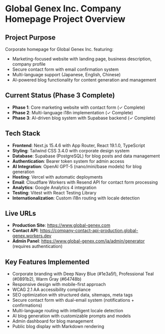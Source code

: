 # Global Genex Inc. Company Homepage Project Overview

## Project Purpose
Corporate homepage for Global Genex Inc. featuring:
- Marketing-focused website with landing page, business description, company profile
- Secure contact form with email confirmation system  
- Multi-language support (Japanese, English, Chinese)
- AI-powered blog functionality for content generation and management

## Current Status (Phase 3 Complete)
- **Phase 1**: Core marketing website with contact form (✓ Complete)
- **Phase 2**: Multi-language i18n implementation (✓ Complete) 
- **Phase 3**: AI-driven blog system with Supabase backend (✓ Complete)

## Tech Stack
- **Frontend**: Next.js 15.4.6 with App Router, React 19.1.0, TypeScript
- **Styling**: Tailwind CSS 3.4.0 with corporate design system
- **Database**: Supabase (PostgreSQL) for blog posts and data management
- **Authentication**: Bearer token system for admin access
- **AI Integration**: OpenAI GPT-5 (nano/mini/base models) for blog generation
- **Hosting**: Vercel with automatic deployments
- **Email**: Cloudflare Workers with Resend API for contact form processing
- **Analytics**: Google Analytics 4 integration
- **Testing**: Vitest with React Testing Library
- **Internationalization**: Custom i18n routing with locale detection

## Live URLs
- **Production Site**: https://www.global-genex.com
- **Contact API**: https://company-contact-api-production.global-genex.workers.dev
- **Admin Panel**: https://www.global-genex.com/ja/admin/generator (requires authentication)

## Key Features Implemented
- Corporate branding with Deep Navy Blue (#1e3a5f), Professional Teal (#0891b2), Warm Gray (#64748b)
- Responsive design with mobile-first approach
- WCAG 2.1 AA accessibility compliance
- SEO optimization with structured data, sitemaps, meta tags
- Secure contact form with dual-email system (notifications + confirmations)
- Multi-language routing with intelligent locale detection
- AI blog generation with customizable prompts and models
- Admin dashboard for blog management
- Public blog display with Markdown rendering